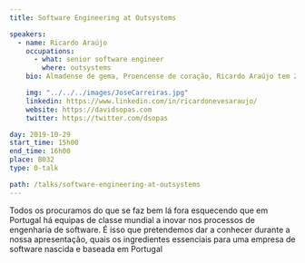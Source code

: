 ```yaml
---
title: Software Engineering at Outsystems

speakers:
  - name: Ricardo Araújo
    occupations:
      - what: senior software engineer
        where: outsystems
    bio: Almadense de gema, Proencense de coração, Ricardo Araújo tem 20 anos de carreira ligado ao desenvolvimento web, tendo aprendido e desenvolvido aplicações para diversas indústrias e clientes de diversos países. Em 2009 abriu o centro de desenvolvimento remoto da OutSystems situado em Proença-a-Nova e de lá tem ajudado a OutSystems a liderar o mercado de Low-Code. O actual desafio é o de aumentar o ecosistema em 50 000 programadores até final de 2020.

    img: "../../../images/JoseCarreiras.jpg"
    linkedin: https://www.linkedin.com/in/ricardonevesaraujo/
    website: https://davidsopas.com
    twitter: https://twitter.com/dsopas

day: 2019-10-29
start_time: 15h00
end_time: 16h00
place: B032
type: 0-talk

path: /talks/software-engineering-at-outsystems
---
```


Todos os procuramos do que se faz bem lá fora esquecendo que em Portugal há equipas de classe mundial a inovar nos processos de engenharia de software. É isso que pretendemos dar a conhecer durante a nossa apresentação, quais os ingredientes essenciais para uma empresa de software nascida e baseada em Portugal
